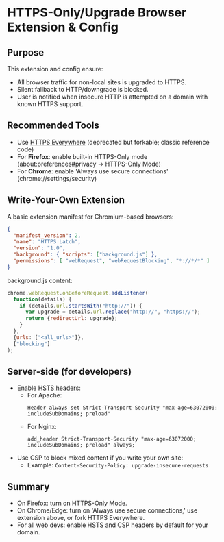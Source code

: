 # HTTPS-Only/Upgrade Browser Extension & Config

## Purpose
This extension and config ensure:
- All browser traffic for non-local sites is upgraded to HTTPS.
- Silent fallback to HTTP/downgrade is blocked.
- User is notified when insecure HTTP is attempted on a domain with known HTTPS support.

## Recommended Tools
- Use [HTTPS Everywhere](https://www.eff.org/https-everywhere) (deprecated but forkable; classic reference code)
- For **Firefox**: enable built-in HTTPS-Only mode (about:preferences#privacy → HTTPS-Only Mode)
- For **Chrome**: enable 'Always use secure connections' (chrome://settings/security)

## Write-Your-Own Extension
A basic extension manifest for Chromium-based browsers:
```json
{
  "manifest_version": 2,
  "name": "HTTPS Latch",
  "version": "1.0",
  "background": { "scripts": ["background.js"] },
  "permissions": [ "webRequest", "webRequestBlocking", "*://*/*" ]
}
```

background.js content:
```javascript
chrome.webRequest.onBeforeRequest.addListener(
  function(details) {
    if (details.url.startsWith("http://")) {
      var upgrade = details.url.replace("http://", "https://");
      return {redirectUrl: upgrade};
    }
  },
  {urls: ["<all_urls>"]},
  ["blocking"]
);
```

## Server-side (for developers)
- Enable [HSTS headers](https://developer.mozilla.org/en-US/docs/Web/HTTP/Headers/Strict-Transport-Security):
  - For Apache:
    ```
    Header always set Strict-Transport-Security "max-age=63072000; includeSubDomains; preload"
    ```
  - For Nginx:
    ```
    add_header Strict-Transport-Security "max-age=63072000; includeSubDomains; preload" always;
    ```
- Use CSP to block mixed content if you write your own site:
  - Example: `Content-Security-Policy: upgrade-insecure-requests`

## Summary
- On Firefox: turn on HTTPS-Only Mode.
- On Chrome/Edge: turn on 'Always use secure connections,' use extension above, or fork HTTPS Everywhere.
- For all web devs: enable HSTS and CSP headers by default for your domain.
